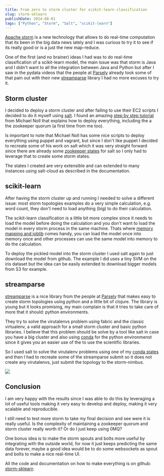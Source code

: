 ```yaml
---
title: From zero to storm cluster for scikit-learn classification
slug: storm-sklearn
publishDate: 2014-08-01
tags: ["Python", "Storm", "Salt", "scikit-learn"]
---
```


[Apache storm](http://https://storm.incubator.apache.org/) is a new technology
that allows to do real-time computation that its been in the big data news
lately and I was curious to try it to see if its really good or is a just
the new map-reduce.

One of the first (and no brainer) ideas I had was to do real-time
classification of a scikit-learn model, the main issue was that storm is Java and
I didn't want to all the integration between Java and Python
but after I saw in the pydata videos that the people at
[Parsely](https://parsely.com/) already took some of that pain out with
their new [streamparse](https://github.com/Parsely/streamparse) library
I had no more excuses to try it.

## Storm cluster

I decided to deploy a storm cluster and after failing to use their EC2 scripts
I decided to do it myself using [salt](http://saltstack.com).
I found an amazing [step by step tutorial](http://www.michael-noll.com/tutorials/running-multi-node-storm-cluster)
from Michael Noll that explains how to deploy everything, including the
a the zookeeper quorum (a first time from me too).

Is important to note that Michael Noll has some nice scripts to deploy everything
using puppet and vagrant, but since I don't like puppet I decided to recreate some
of his work on salt which it was very straight forward since there are already some
[zookeeper states](https://github.com/saltstack-formulas/zookeeper-formula) for salt
so I only had to leverage that to create some storm states.

The states I created are very extensible and can extended to many instances
using salt-cloud as described in the documentation.

## scikit-learn

After having the storm cluster up and running I needed to solve a different
issue: most storm topologies examples do a very simple calculation,
e.g. word count, they don't need to load anything (big) to do their calculation.

The scikit-learn classification is a little bit more complex since it needs to
load the model before doing the calculation and you don't want to load the model
in every storm process in the same machine.
Thats where [memory mapping and joblib](http://scikit-learn.org/stable/tutorial/basic/tutorial.html#model-persistence)
comes handy, you can load the model once into memory once
and other processes can use the same model into memory to do the calculation.

To deploy the pickled model into the storm cluster I used salt again to
just download the model from github.
The example I did uses a tiny SVM on the iris dataset
but the idea can be easily extended to download bigger models from S3 for example.

## streamparse

[streamparse](https://github.com/Parsely/streamparse) is a nice library
from the people at [Parsely](https://parsely.com/) that makes easy to create
storm topologies using python and a little bit of clojure.
The library is young but it looks promising, my main complain is that it
tries to take care of more that it should: python environments.

They try to solve the virutalenvs problem using fabric and the classic virtualenv,
a valid approach for a small storm cluster and basic python libraries.
I believe that this problem should be solve by a tool like salt in case you
have a big cluster and also using [conda](http://continuum.io/downloads)
for the python environmenst since it gives you an easier use of the
to use the scientific libraries.

So I used salt to solve the virutalenv problems using one of my
[conda states](http://danielfrg.com/blog/2014/04/18/ipython-parallel-cluster-salt/)
and then I had to recreate some of the streamparse submit so it does not create
any virutalenvs, just submit the topology to the storm-nimbus.

![](/blog/2014/08/storm-sklearn/storm-log.png)

## Conclusion

I am very happy with the results since I was able to do this by
leveraging a lot of useful tools making it very easy to develop and deploy,
making it very scalable and reproducible.

I still need to test more storm to take my final decision and see
were it is really useful. Is the complexity of maintaining a zookeeper quorum
and storm cluster really worth it? Or do I just keep using 0MQ?

One bonus idea is to make the storm spouts and bolts more useful
by integrating with the outside world, for now it just keeps predicting the
same data forever, maybe a good idea would be to do some websockets as spout
and bolts to make a nice real-time UI.

All the code and documentation on how to make everything is on github:
[storm-sklearn](https://github.com/danielfrg/storm-sklearn)
